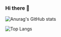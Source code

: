 ### Hi there 👋

<!--
**gongjuheon/gongjuheon** is a ✨ _special_ ✨ repository because its `README.md` (this file) appears on your GitHub profile.

Here are some ideas to get you started:

- 🔭 I’m currently working on ...
- 🌱 I’m currently learning ...
- 👯 I’m looking to collaborate on ...
- 🤔 I’m looking for help with ...
- 💬 Ask me about ...
- 📫 How to reach me: ...
- 😄 Pronouns: ...
- ⚡ Fun fact: ...
-->


![Anurag's GitHub stats](https://github-readme-stats-sigma-five.vercel.app/api?username=gongjuheon&show_icons=true&theme=tokyonight)

![Top Langs](https://github-readme-stats-sigma-five.vercel.app/api/top-langs/?username=gongjuheon&layout=compact&theme=tokyonight)
